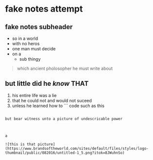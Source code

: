 # fake notes attempt

## fake notes subheader

- so in a world
- with no heros
- one man must decide
- on a
    - sub thingy
>which ancient pholosopher he must write about

## but little did he _know_ **THAT**
1. his entire life was a lie
2. that he could not and would not suceed
3. unless he learned how to ``` code such as this
```

but bear witness unto a picture of undescricable power    



a

![this is that picture](https://www.brandsoftheworld.com/sites/default/files/styles/logo-thumbnail/public/082016/untitled-1_5.png?itok=8JWuhnSo)
